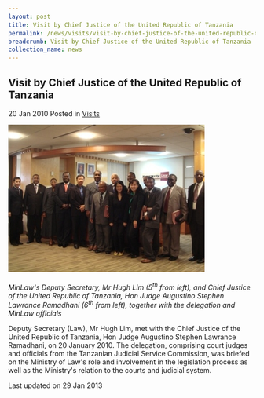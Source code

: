 ```yaml
---
layout: post
title: Visit by Chief Justice of the United Republic of Tanzania
permalink: /news/visits/visit-by-chief-justice-of-the-united-republic-of-tanzania/
breadcrumb: Visit by Chief Justice of the United Republic of Tanzania
collection_name: news
---
```


<style>
.image {width: 600px;}
.image img {max-width: 100%;}
</style>

Visit by Chief Justice of the United Republic of Tanzania
---

20 Jan 2010 Posted in [Visits](/news/visits/)

<div class="image"><img src="/images/1399988699267.jpg/"></div><br>
<i>MinLaw's Deputy Secretary, Mr Hugh Lim (5<sup>th</sup> from left), and Chief Justice of the United Republic of Tanzania, Hon Judge Augustino Stephen Lawrance Ramadhani (6<sup>th</sup> from left), together with the delegation and MinLaw officials</i>

Deputy Secretary (Law), Mr Hugh Lim, met with the Chief Justice of the United Republic of Tanzania, Hon Judge Augustino Stephen Lawrance Ramadhani, on 20 January 2010. The delegation, comprising court judges and officials from the Tanzanian Judicial Service Commission, was briefed on the Ministry of Law's role and involvement in the legislation process as well as the Ministry's relation to the courts and judicial system.

<p class="right-side-updated">Last updated on 29 Jan 2013</p>
